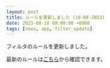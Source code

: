 ```yaml
---
layout: post
title: ルールを更新しました (10-08-2023)
date: 2023-08-10 08:00:00 +0900
tags: [news, app, filter_update]
---
```


フィルタのルールを更新しました。

最新のルールは[こちら](https://github.com/kittytail/BlockerRules)から確認できます。
